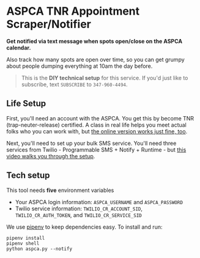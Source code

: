 # ASPCA TNR Appointment Scraper/Notifier

**Get notified via text message when spots open/close on the ASPCA calendar.**

Also track how many spots are open over time, so you can get grumpy about people dumping everything at 10am the day before.

> This is the **DIY technical setup** for this service. If you'd just like to subscribe, text `SUBSCRIBE` to `347-960-4494`.

## Life Setup

First, you'll need an account with the ASPCA. You get this by become TNR (trap-neuter-release) certified. A class in real life helps you meet actual folks who you can work with, but [the online version works just fine, too](http://bit.ly/TNRCertOnlineNYC).

Next, you'll need to set up your bulk SMS service. You'll need three services from Twilio - Programmable SMS + Notify + Runtime - but [this video walks you through the setup](https://www.youtube.com/watch?v=qnrtIUBlnzk).

## Tech setup

This tool needs **five** environment variables

* Your ASPCA login information: `ASPCA_USERNAME` and `ASPCA_PASSWORD`
* Twilio service information: `TWILIO_CR_ACCOUNT_SID`, `TWILIO_CR_AUTH_TOKEN`, and `TWILIO_CR_SERVICE_SID`

We use [pipenv](https://pipenv.readthedocs.io/en/latest/) to keep dependencies easy. To install and run:

```
pipenv install
pipenv shell
python aspca.py --notify
```
